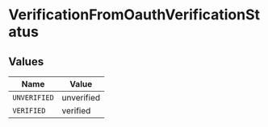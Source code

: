 # VerificationFromOauthVerificationStatus


## Values

| Name         | Value        |
| ------------ | ------------ |
| `UNVERIFIED` | unverified   |
| `VERIFIED`   | verified     |